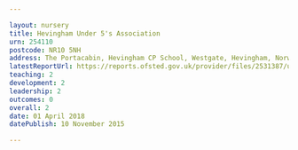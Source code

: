 ```yaml
---

layout: nursery
title: Hevingham Under 5's Association
urn: 254110
postcode: NR10 5NH
address: The Portacabin, Hevingham CP School, Westgate, Hevingham, Norwich, Norfolk, NR10 5NH
latestReportUrl: https://reports.ofsted.gov.uk/provider/files/2531387/urn/254110.pdf
teaching: 2
development: 2
leadership: 2
outcomes: 0
overall: 2
date: 01 April 2018 
datePublish: 10 November 2015

---
```

